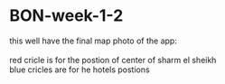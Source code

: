 # BON-week-1-2
this well have the final map photo of the app:
<br>
<br>red cricle is for the postion of center of sharm el sheikh
<br>blue cricles are for he hotels postions
